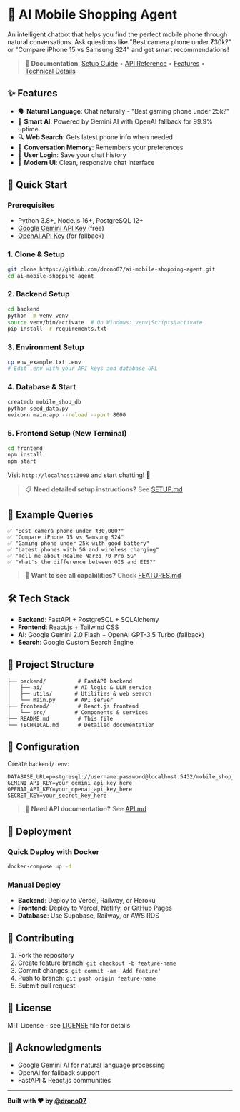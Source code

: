 # 🤖 AI Mobile Shopping Agent

An intelligent chatbot that helps you find the perfect mobile phone through natural conversations. Ask questions like "Best camera phone under ₹30k?" or "Compare iPhone 15 vs Samsung S24" and get smart recommendations!

> 📖 **Documentation**: [Setup Guide](./SETUP.md) • [API Reference](./API.md) • [Features](./FEATURES.md) • [Technical Details](./TECHNICAL.md)

## ✨ Features

- 🗣️ **Natural Language**: Chat naturally - "Best gaming phone under 25k?"
- 🧠 **Smart AI**: Powered by Gemini AI with OpenAI fallback for 99.9% uptime
- 🔍 **Web Search**: Gets latest phone info when needed
- 💬 **Conversation Memory**: Remembers your preferences
- 🔐 **User Login**: Save your chat history
- 📱 **Modern UI**: Clean, responsive chat interface

## 🚀 Quick Start

### Prerequisites
- Python 3.8+, Node.js 16+, PostgreSQL 12+
- [Google Gemini API Key](https://makersuite.google.com/app/apikey) (free)
- [OpenAI API Key](https://platform.openai.com/api-keys) (for fallback)

### 1. Clone & Setup
```bash
git clone https://github.com/drono07/ai-mobile-shopping-agent.git
cd ai-mobile-shopping-agent
```

### 2. Backend Setup
```bash
cd backend
python -m venv venv
source venv/bin/activate  # On Windows: venv\Scripts\activate
pip install -r requirements.txt
```

### 3. Environment Setup
```bash
cp env_example.txt .env
# Edit .env with your API keys and database URL
```

### 4. Database & Start
```bash
createdb mobile_shop_db
python seed_data.py
uvicorn main:app --reload --port 8000
```

### 5. Frontend Setup (New Terminal)
```bash
cd frontend
npm install
npm start
```

Visit `http://localhost:3000` and start chatting! 🎉

> 📋 **Need detailed setup instructions?** See [SETUP.md](./SETUP.md)

## 💬 Example Queries

```
✅ "Best camera phone under ₹30,000?"
✅ "Compare iPhone 15 vs Samsung S24"
✅ "Gaming phone under 25k with good battery"
✅ "Latest phones with 5G and wireless charging"
✅ "Tell me about Realme Narzo 70 Pro 5G"
✅ "What's the difference between OIS and EIS?"
```

> 🎯 **Want to see all capabilities?** Check [FEATURES.md](./FEATURES.md)

## 🛠️ Tech Stack

- **Backend**: FastAPI + PostgreSQL + SQLAlchemy
- **Frontend**: React.js + Tailwind CSS
- **AI**: Google Gemini 2.0 Flash + OpenAI GPT-3.5 Turbo (fallback)
- **Search**: Google Custom Search Engine

## 📁 Project Structure

```
├── backend/          # FastAPI backend
│   ├── ai/          # AI logic & LLM service
│   ├── utils/       # Utilities & web search
│   └── main.py      # API server
├── frontend/         # React.js frontend
│   └── src/         # Components & services
├── README.md         # This file
└── TECHNICAL.md      # Detailed documentation
```

## 🔧 Configuration

Create `backend/.env`:
```env
DATABASE_URL=postgresql://username:password@localhost:5432/mobile_shop_db
GEMINI_API_KEY=your_gemini_api_key_here
OPENAI_API_KEY=your_openai_api_key_here
SECRET_KEY=your_secret_key_here
```

> 📡 **Need API documentation?** See [API.md](./API.md)

## 🚀 Deployment

### Quick Deploy with Docker
```bash
docker-compose up -d
```

### Manual Deploy
- **Backend**: Deploy to Vercel, Railway, or Heroku
- **Frontend**: Deploy to Vercel, Netlify, or GitHub Pages
- **Database**: Use Supabase, Railway, or AWS RDS

## 🤝 Contributing

1. Fork the repository
2. Create feature branch: `git checkout -b feature-name`
3. Commit changes: `git commit -am 'Add feature'`
4. Push to branch: `git push origin feature-name`
5. Submit pull request

## 📄 License

MIT License - see [LICENSE](LICENSE) file for details.

## 🙏 Acknowledgments

- Google Gemini AI for natural language processing
- OpenAI for fallback support
- FastAPI & React.js communities

---

**Built with ❤️ by [@drono07](https://github.com/drono07)**